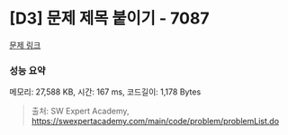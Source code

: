# [D3] 문제 제목 붙이기 - 7087 

[문제 링크](https://swexpertacademy.com/main/code/problem/problemDetail.do?contestProbId=AWkIdD46A5EDFAXC) 

### 성능 요약

메모리: 27,588 KB, 시간: 167 ms, 코드길이: 1,178 Bytes



> 출처: SW Expert Academy, https://swexpertacademy.com/main/code/problem/problemList.do
